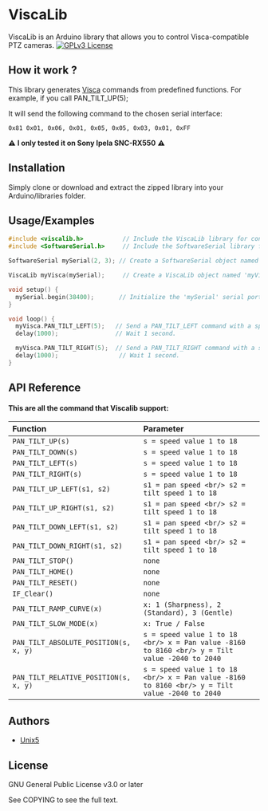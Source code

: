 
# ViscaLib

ViscaLib is an Arduino library that allows you to control Visca-compatible PTZ cameras.
[![GPLv3 License](https://img.shields.io/badge/License-GPL%20v3-yellow.svg)](https://opensource.org/licenses/)


## How it work ?

This library generates [Visca](https://en.wikipedia.org/wiki/VISCA_Protocol) commands from predefined functions. For example, if you call PAN_TILT_UP(5);

It will send the following command to the chosen serial interface:

```
0x81 0x01, 0x06, 0x01, 0x05, 0x05, 0x03, 0x01, 0xFF
```

⚠️ **I only tested it on Sony Ipela SNC-RX550** ⚠️

## Installation

Simply clone or download and extract the zipped library into your Arduino/libraries folder.
## Usage/Examples

```c++
#include <viscalib.h>           // Include the ViscaLib library for controlling VISCA-compatible devices.
#include <SoftwareSerial.h>     // Include the SoftwareSerial library for creating a software serial port.

SoftwareSerial mySerial(2, 3); // Create a SoftwareSerial object named 'mySerial' using pins 2 (TX) and 3 (RX).

ViscaLib myVisca(mySerial);     // Create a ViscaLib object named 'myVisca' using the 'mySerial' serial port.

void setup() {
  mySerial.begin(38400);       // Initialize the 'mySerial' serial port at a baud rate of 38400 (adjust to match your camera's serial port speed).
}

void loop() {
  myVisca.PAN_TILT_LEFT(5);   // Send a PAN_TILT_LEFT command with a speed of 5 (adjust speed as needed).
  delay(1000);                // Wait 1 second.

  myVisca.PAN_TILT_RIGHT(5);  // Send a PAN_TILT_RIGHT command with a speed of 5 (adjust speed as needed).
  delay(1000);                 // Wait 1 second.
}
```

## API Reference

#### This are all the command that Viscalib support:


| Function | Parameter |
| :-------- | :------- |
| `PAN_TILT_UP(s)` | `s = speed value 1 to 18` | 
| `PAN_TILT_DOWN(s)` | `s = speed value 1 to 18` | 
| `PAN_TILT_LEFT(s)` | `s = speed value 1 to 18` | 
| `PAN_TILT_RIGHT(s)` | `s = speed value 1 to 18` | 
| `PAN_TILT_UP_LEFT(s1, s2)` | `s1 = pan speed <br/> s2 = tilt speed 1 to 18` |
| `PAN_TILT_UP_RIGHT(s1, s2)` | `s1 = pan speed <br/> s2 = tilt speed 1 to 18` |
| `PAN_TILT_DOWN_LEFT(s1, s2)` | `s1 = pan speed <br/> s2 = tilt speed 1 to 18` |
| `PAN_TILT_DOWN_RIGHT(s1, s2)` | `s1 = pan speed <br/> s2 = tilt speed 1 to 18` |
| `PAN_TILT_STOP()` | `none` |
| `PAN_TILT_HOME()` | `none` |
| `PAN_TILT_RESET()` | `none` |
| `IF_Clear()` | `none` |
| `PAN_TILT_RAMP_CURVE(x)` | `x: 1 (Sharpness), 2 (Standard), 3 (Gentle)` |
| `PAN_TILT_SLOW_MODE(x)` | `x: True / False` |
| `PAN_TILT_ABSOLUTE_POSITION(s, x, y)` | `s = speed value 1 to 18 <br/> x = Pan value -8160 to 8160 <br/> y = Tilt value -2040 to 2040` |
| `PAN_TILT_RELATIVE_POSITION(s, x, y)` | `s = speed value 1 to 18 <br/> x = Pan value -8160 to 8160 <br/> y = Tilt value -2040 to 2040` |

## Authors

- [Unix5](unix5.net)


## License

GNU General Public License v3.0 or later

See COPYING to see the full text.